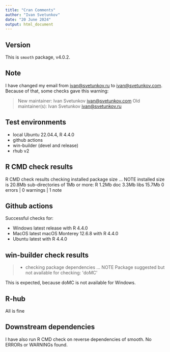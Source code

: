 ```yaml
---
title: "Cran Comments"
author: "Ivan Svetunkov"
date: "20 June 2024"
output: html_document
---
```


## Version
This is ``smooth`` package, v4.0.2.

## Note
I have changed my email from ivan@svetunkov.ru to ivan@svetunkov.com. Because of that, some checks gave this warning:

>New maintainer:
>  Ivan Svetunkov <ivan@svetunkov.com>
>Old maintainer(s):
>  Ivan Svetunkov <ivan@svetunkov.ru>


## Test environments
* local Ubuntu 22.04.4, R 4.4.0
* github actions
* win-builder (devel and release)
* rhub v2

## R CMD check results
R CMD check results
checking installed package size ... NOTE
    installed size is 20.8Mb
    sub-directories of 1Mb or more:
      R      1.2Mb
      doc    3.3Mb
      libs  15.7Mb
0 errors | 0 warnings | 1 note

## Github actions
Successful checks for:

- Windows latest release with R 4.4.0
- MacOS latest macOS Monterey 12.6.8 with R 4.4.0
- Ubuntu latest with R 4.4.0

## win-builder check results
>* checking package dependencies ... NOTE
>Package suggested but not available for checking: 'doMC'

This is expected, because doMC is not available for Windows.

## R-hub
All is fine

## Downstream dependencies
I have also run R CMD check on reverse dependencies of smooth.
No ERRORs or WARNINGs found.
